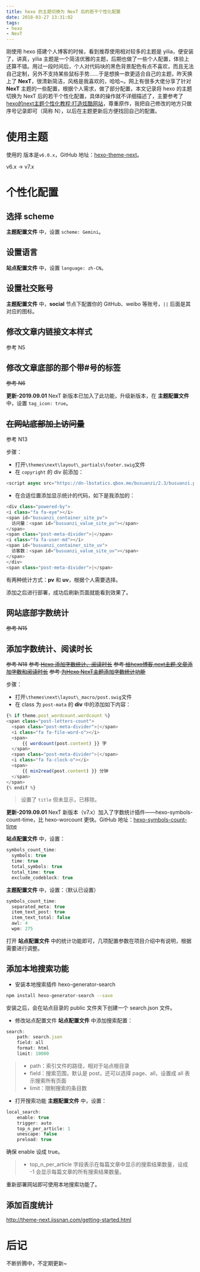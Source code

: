 ```yaml
---
title: hexo 的主题切换为 NexT 后的若干个性化配置
date: 2018-03-27 13:31:02
tags:
- hexo
- NexT
---
```

刚使用 hexo 搭建个人博客的时候，看到推荐使用相对较多的主题是 yilia，便安装了，讲真，yilia 主题是一个简洁优雅的主题，后期也做了一些个人配置，体验上还算不错。用过一段时间后，个人对代码块的黑色背景配色有点不喜欢，而且无法自己定制，另外不支持某些鼠标手势……于是想换一款更适合自己的主题，昨天换上了 **NexT**，很清新简洁，风格是我喜欢的，哈哈~。网上有很多大佬分享了针对 **NexT** 主题的一些配置，根据个人需求，做了部分配置，本文记录将 hexo 的主题切换为 NexT 后的若干个性化配置，具体的操作就不详细描述了，主要参考了[hexo的next主题个性化教程:打造炫酷网站](https://www.jianshu.com/p/f054333ac9e6)，尊重原作，我把自己修改的地方只做序号记录即可（简称 N），以后在主题更新后方便找回自己的配置。

<!--more-->

# 使用主题
使用的 版本是`v6.0.x`，GitHub 地址：[hexo-theme-next](https://github.com/theme-next/hexo-theme-next)。

v6.x -> v7.x

# 个性化配置
## 选择 scheme
**主题配置文件** 中，设置 `scheme: Gemini`。

## 设置语言
**站点配置文件** 中，设置 `language: zh-CN`。

## 设置社交账号
**主题配置文件** 中，**social** 节点下配置你的 GitHub、weibo 等账号，`||` 后面是其对应的图标。

## 修改文章内链接文本样式
参考 N5

## 修改文章底部的那个带#号的标签
~~参考 N6~~

**更新-2019.09.01**
NexT 新版本已加入了此功能，升级新版本，在 **主题配置文件** 中，设置 `tag_icon: true`。

## ~~在网站底部加上访问量~~
参考 N13

步骤：
- 打开`\themes\next\layout\_partials\footer.swig`文件
- 在 `copyright` 的 div 前添加：
```js
<script async src="https://dn-lbstatics.qbox.me/busuanzi/2.3/busuanzi.pure.mini.js"></script>
```
- 在合适位置添加显示统计的代码，如下是我添加的：
```js
<div class="powered-by">
<i class="fa fa-eye"></i>
<span id="busuanzi_container_site_pv">
  访问量：<span id="busuanzi_value_site_pv"></span>
</span>
<span class="post-meta-divider">|</span>
<i class="fa fa-user-md"></i>
<span id="busuanzi_container_site_uv">
  访客数：<span id="busuanzi_value_site_uv"></span>
</span>
</div>
<span class="post-meta-divider">|</span>
```
有两种统计方式：**pv** 和 **uv**，根据个人需要选择。

添加之后进行部署，成功后刷新页面就能看到效果了。

## 网站底部字数统计
~~参考 N15~~

## 添加字数统计、阅读时长
~~参考 N18~~
~~参考 [Hexo 添加字数统计、阅读时长](https://sessionch.com/hexo/hexo-common-plug.html)~~
~~参考 [给hexo博客,next主题,文章添加字数和阅读时长](https://toxufe.github.io/posts/41943/)~~
~~参考 [为Hexo NexT主题添加字数统计功能](https://eason-yang.com/2016/11/05/add-word-count-to-hexo-next/)~~

步骤：
- 打开`\themes\next\layout\_macro/post.swig`文件
- 在 class 为 `post-mata` 的 **div** 中的添加如下内容：
```js
{% if theme.post_wordcount.wordcount %}
<span class="post-letters-count">
  <span class="post-meta-divider">|</span>
  <i class="fa fa-file-word-o"></i>
  <span>
      {{ wordcount(post.content) }} 字
  </span>
  <span class="post-meta-divider">|</span>
  <i class="fa fa-clock-o"></i>
  <span>
      {{ min2read(post.content) }} 分钟
  </span>
</span>
{% endif %}
```
> 设置了 `title` 但未显示，已移除。

**更新-2019.09.01**
NexT 新版本（v7.x）加入了字数统计插件——hexo-symbols-count-time，比 hexo-worcount 更快。GitHub 地址：[hexo-symbols-count-time](https://github.com/theme-next/hexo-symbols-count-time)

**站点配置文件** 中，设置：
```js
symbols_count_time:
  symbols: true
  time: true
  total_symbols: true
  total_time: true
  exclude_codeblock: true
```

**主题配置文件** 中，设置：（默认已设置）
```js
symbols_count_time:
  separated_meta: true
  item_text_post: true
  item_text_total: false
  awl: 4
  wpm: 275
```
打开 **站点配置文件** 中的统计功能即可，几项配置参数在项目介绍中有说明，根据需要进行调整。


## 添加本地搜索功能
- 安装本地搜索插件 hexo-generator-search
```bash
npm install hexo-generator-search --save
```
安装之后，会在站点目录的 public 文件夹下创建一个 search.json 文件。

- 修改站点配置文件
**站点配置文件** 中添加搜索配置：
```js
search:
    path: search.json
    field: all
    format: html
    limit: 10000
```

>- path：索引文件的路径，相对于站点根目录
>- field：搜索范围，默认是 post，还可以选择 page、all，设置成 all 表示搜索所有页面
>- limit：限制搜索的条目数

- 打开搜索功能
**主题配置文件** 中，设置：
```js
local_search:
    enable: true
    trigger: auto
    top_n_per_article: 1
    unescape: false
    preload: true
```
确保 enable 设成 true。

>- top_n_per_article 字段表示在每篇文章中显示的搜索结果数量，设成 -1 会显示每篇文章的所有搜索结果数量。

重新部署网站即可使用本地搜索功能了。


## 添加百度统计
http://theme-next.iissnan.com/getting-started.html



# 后记
不断折腾中，不定期更新~